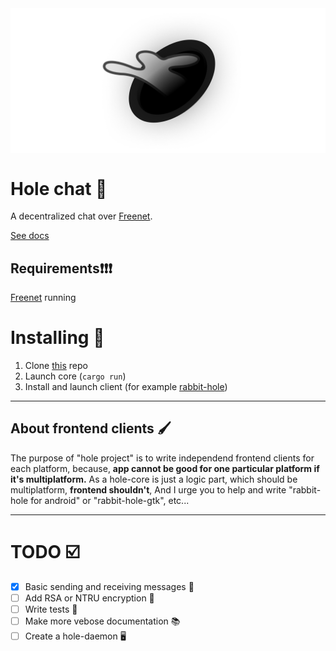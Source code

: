 
<img style="display: flex; margin: 0 auto" alt="hole chat logo" src="./public/logo.png" width="508">

# Hole chat 🐇
A decentralized chat over [Freenet](https://freenetproject.org).

[See docs](https://docs.hole.horhik.xyz)

## Requirements❗❗❗
 [Freenet](https://freenetproject.org) running
 
# Installing 🚀
1. Clone [this](https://github.com/hole-chat/core) repo 
2. Launch core (`cargo run`)
3. Install and launch client (for example [rabbit-hole](https://github.com/hole-chat/rabbit-hole))
---- 
## About frontend clients 🖌️
The purpose of "hole project" is to write independend frontend clients for each platform, because, **app cannot be good for one particular platform if it's multiplatform.** 
As a hole-core is just a logic part, which should be multiplatform, **frontend shouldn't**, And I urge you to help and write "rabbit-hole for android" or "rabbit-hole-gtk", etc...

----

# TODO ☑️
- [x] Basic sending and receiving messages 💌
- [ ] Add RSA or NTRU encryption 🔐
- [ ] Write tests 🧪
- [ ] Make more vebose documentation 📚
- [ ] Create a hole-daemon 🖥
